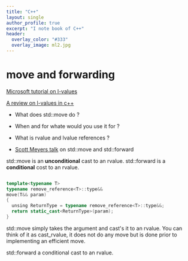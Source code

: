 ```yaml
---
title: "C++"
layout: single
author_profile: true
excerpt: "I note book of C++"
header:
  overlay_color: "#333"
  overlay_image: ml2.jpg
---
```


# move and forwarding

[Microsoft tutorial on l-values](https://msdn.microsoft.com/en-us/library/f90831hc.aspx)

[A review on l-values in c++](http://thbecker.net/articles/rvalue_references/section_01.html)


* What does std::move do ?
* When and for whate would you use it for ?
* What is rvalue and lvalue references ?

* [Scott Meyers talk](https://www.youtube.com/watch?v=BezbcQIuCsY) on std::move and
std::forward

std::move is an **unconditional** cast to an rvalue.
std::forward is a **conditional** cost to an rvalue.

```cpp

template<typename T>
typename remove_reference<T>::type&&
move(T&& param)
{
  unsing ReturnType = typename remove_reference<T>::type&&;
  return static_cast<ReturnType>(param);
}

```
std::move simply takes the argument and cast's it to an rvalue. You can think
of it as cast_rvalue, it does not do any move but is done prior to implementing an
efficient move.

std::forward a conditional cast to an rvalue. 
